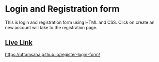 # Login and Registration form
This is login and registration form using HTML and CSS. Click on create an new account will take to the registration page.

## [Live Link](https://uttamsaha.github.io/register-login-form/)
https://uttamsaha.github.io/register-login-form/
